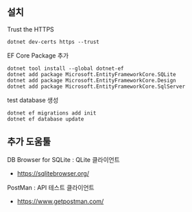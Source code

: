## 설치

Trust the HTTPS

```
dotnet dev-certs https --trust
```

EF Core Package 추가

```
dotnet tool install --global dotnet-ef
dotnet add package Microsoft.EntityFrameworkCore.SQLite
dotnet add package Microsoft.EntityFrameworkCore.Design
dotnet add package Microsoft.EntityFrameworkCore.SqlServer
```

test database 생성

```
dotnet ef migrations add init
dotnet ef database update
```

## 추가 도움툴

DB Browser for SQLite : QLite 클라이언트

- <https://sqlitebrowser.org/>

PostMan : API 테스트 클라이언트

- <https://www.getpostman.com/>
